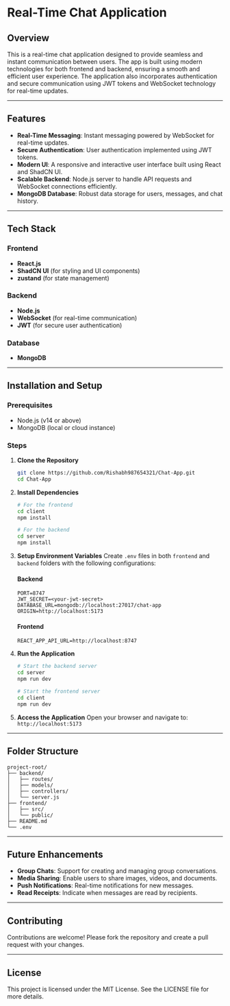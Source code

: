 # Real-Time Chat Application

## Overview
This is a real-time chat application designed to provide seamless and instant communication between users. The app is built using modern technologies for both frontend and backend, ensuring a smooth and efficient user experience. The application also incorporates authentication and secure communication using JWT tokens and WebSocket technology for real-time updates.

---

## Features
- **Real-Time Messaging**: Instant messaging powered by WebSocket for real-time updates.
- **Secure Authentication**: User authentication implemented using JWT tokens.
- **Modern UI**: A responsive and interactive user interface built using React and ShadCN UI.
- **Scalable Backend**: Node.js server to handle API requests and WebSocket connections efficiently.
- **MongoDB Database**: Robust data storage for users, messages, and chat history.

---

## Tech Stack
### Frontend
- **React.js**
- **ShadCN UI** (for styling and UI components)
- **zustand** (for state management)

### Backend
- **Node.js**
- **WebSocket** (for real-time communication)
- **JWT** (for secure user authentication)

### Database
- **MongoDB**

---

## Installation and Setup
### Prerequisites
- Node.js (v14 or above)
- MongoDB (local or cloud instance)

### Steps
1. **Clone the Repository**
   ```bash
   git clone https://github.com/Rishabh987654321/Chat-App.git
   cd Chat-App
   ```

2. **Install Dependencies**
   ```bash
   # For the frontend
   cd client
   npm install

   # For the backend
   cd server
   npm install
   ```

3. **Setup Environment Variables**
   Create `.env` files in both `frontend` and `backend` folders with the following configurations:

   #### Backend
   ```env
   PORT=8747
   JWT_SECRET=<your-jwt-secret>
   DATABASE_URL=mongodb://localhost:27017/chat-app
   ORIGIN=http://localhost:5173
   ```

   #### Frontend
   ```env
   REACT_APP_API_URL=http://localhost:8747
   ```

4. **Run the Application**
   ```bash
   # Start the backend server
   cd server
   npm run dev

   # Start the frontend server
   cd client
   npm run dev
   ```

5. **Access the Application**
   Open your browser and navigate to: `http://localhost:5173`

---

## Folder Structure
```
project-root/
├── backend/
│   ├── routes/
│   ├── models/
│   ├── controllers/
│   └── server.js
├── frontend/
│   ├── src/
│   └── public/
├── README.md
└── .env
```

---

## Future Enhancements
- **Group Chats**: Support for creating and managing group conversations.
- **Media Sharing**: Enable users to share images, videos, and documents.
- **Push Notifications**: Real-time notifications for new messages.
- **Read Receipts**: Indicate when messages are read by recipients.

---

## Contributing
Contributions are welcome! Please fork the repository and create a pull request with your changes.

---

## License
This project is licensed under the MIT License. See the LICENSE file for more details.

